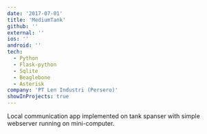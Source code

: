 ```yaml
---
date: '2017-07-01'
title: 'MediumTank'
github: ''
external: ''
ios: ''
android: ''
tech:
  - Python
  - Flask-python
  - Sqlite
  - Beaglebone
  - Asterisk
company: 'PT Len Industri (Persero)'
showInProjects: true
---
```


Local communication app implemented on tank spanser with simple webserver running on mini-computer.
